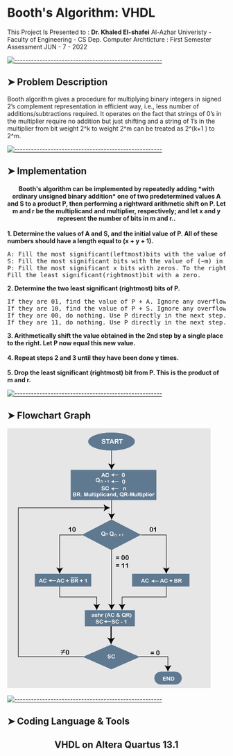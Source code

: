 # Booth's Algorithm: VHDL

This Project Is Presented to : **Dr. Khaled El-shafei** 
Al-Azhar Univeristy - Faculty of Engineering - CS Dep.
Computer Archticture : First Semester Assessment 
JUN - 7 - 2022


[![-----------------------------------------------------](https://raw.githubusercontent.com/andreasbm/readme/master/assets/lines/colored.png)](#problem)

## ➤ Problem Description

Booth algorithm gives a procedure for multiplying binary integers in signed 2’s
complement representation in efficient way, i.e., less number of additions/subtractions required.
It operates on the fact that strings of 0’s in the multiplier require no addition 
but just shifting and a string of 1’s in the multiplier from bit weight 2^k to weight 2^m 
can be treated as 2^(k+1 ) to 2^m.


[![-----------------------------------------------------](https://raw.githubusercontent.com/andreasbm/readme/master/assets/lines/colored.png)](#implementation)

## ➤ Implementation
<p align="center">
 
<h4 align="center">Booth's algorithm can be implemented by repeatedly adding *with ordinary unsigned binary addition*
one of two predetermined values A and S to a product P, then performing a rightward arithmetic shift on P.
Let m and r be the multiplicand and multiplier, respectively; and let x and y represent the number of bits in m and r..</h4>

 <b>1.	Determine the values of A and S, and the initial value of P. All of these numbers should have a length equal to (x + y + 1).</b></br>
<pre>
A: Fill the most significant(leftmost)bits with the value of m.Fill the remaining (y + 1) bits with zeros. 
S: Fill the most significant bits with the value of (−m) in two's complement notation.Fill the remaining (y + 1) bits with zeros.  
P: Fill the most significant x bits with zeros. To the right of this, append the value of r.
Fill the least significant(rightmost)bit with a zero.
</pre> 

<b>2.	Determine the two least significant (rightmost) bits of P.</b></br>  
<pre>
If they are 01, find the value of P + A. Ignore any overflow.
If they are 10, find the value of P + S. Ignore any overflow.
If they are 00, do nothing. Use P directly in the next step.
If they are 11, do nothing. Use P directly in the next step.
</pre> 

<b>3.	Arithmetically shift the value obtained in the 2nd step by a single place to the right. Let P now equal this new value.</b></br>  
<b>4.	Repeat steps 2 and 3 until they have been done y times.</b></br>  
<b>5.	Drop the least significant (rightmost) bit from P. This is the product of m and r.</b></br>  

</p>



[![-----------------------------------------------------](https://raw.githubusercontent.com/andreasbm/readme/master/assets/lines/colored.png)](#graph)

## ➤ Flowchart Graph

 <img src="./flowchart.PNG" />


[![-----------------------------------------------------](https://raw.githubusercontent.com/andreasbm/readme/master/assets/lines/colored.png)](#tools)

## ➤ Coding Language & Tools

<h2 align="center"> VHDL on Altera Quartus 13.1 </h2>

